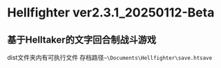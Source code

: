# Hellfighter ver2.3.1_20250112-Beta
## 基于Helltaker的文字回合制战斗游戏
dist文件夹内有可执行文件  存档路径`~\Documents\Hellfighter\save.htsave`